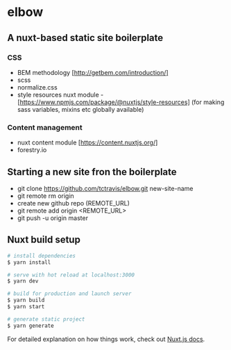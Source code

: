 # elbow

## A nuxt-based static site boilerplate

### CSS

* BEM methodology [http://getbem.com/introduction/]
* scss
* normalize.css
* style resources nuxt module - [https://www.npmjs.com/package/@nuxtjs/style-resources] (for making sass variables, mixins etc globally available)

### Content management

* nuxt content module [https://content.nuxtjs.org/]
* forestry.io

## Starting a new site fron the boilerplate

* git clone https://github.com/tctravis/elbow.git new-site-name
* git remote rm origin
* create new github repo (REMOTE_URL)
* git remote add origin  <REMOTE_URL>
* git push -u origin master


## Nuxt build setup

```bash
# install dependencies
$ yarn install

# serve with hot reload at localhost:3000
$ yarn dev

# build for production and launch server
$ yarn build
$ yarn start

# generate static project
$ yarn generate
```

For detailed explanation on how things work, check out [Nuxt.js docs](https://nuxtjs.org).
